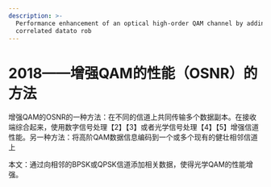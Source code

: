 ```yaml
---
description: >-
  Performance enhancement of an optical high-order QAM channel by adding
  correlated datato rob
---
```


# 2018——增强QAM的性能（OSNR）的方法

增强QAM的OSNR的一种方法：在不同的信道上共同传输多个数据副本。在接收端综合起来，使用数字信号处理【2】【3】或者光学信号处理【4】【5】增强信道性能。另一种方法：将高阶QAM数据信息编码到一个或多个现有的健壮相邻信道上

本文：通过向相邻的BPSK或QPSK信道添加相关数据，使得光学QAM的性能增强。

